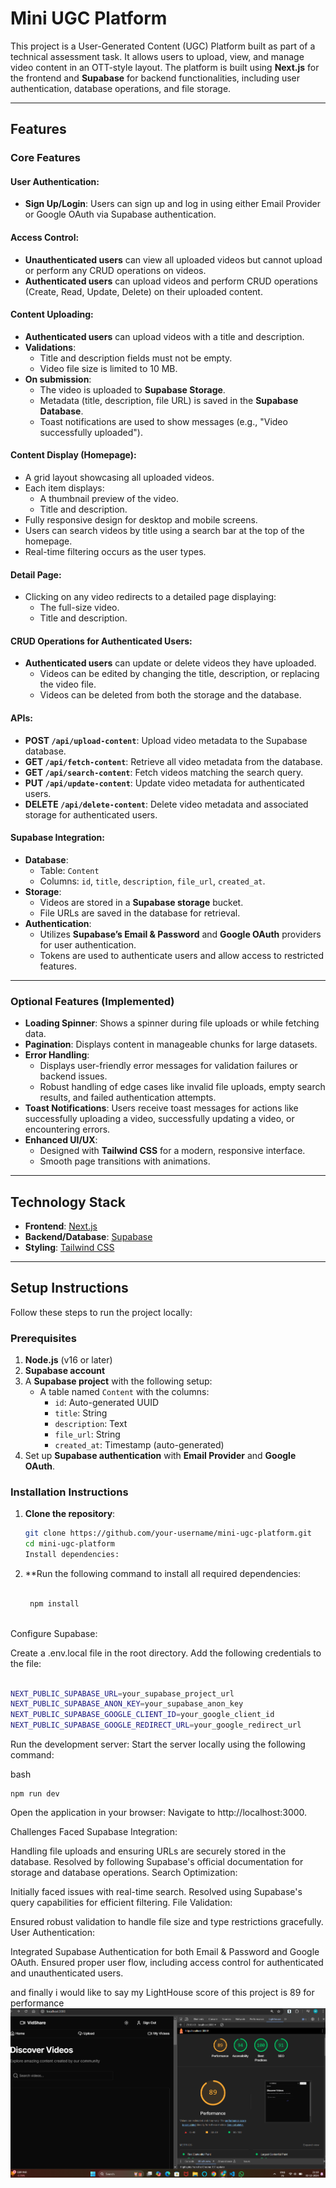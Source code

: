 # Mini UGC Platform

This project is a User-Generated Content (UGC) Platform built as part of a technical assessment task. It allows users to upload, view, and manage video content in an OTT-style layout. The platform is built using **Next.js** for the frontend and **Supabase** for backend functionalities, including user authentication, database operations, and file storage.

---

## Features

### Core Features

#### User Authentication:
- **Sign Up/Login**: Users can sign up and log in using either Email Provider or Google OAuth via Supabase authentication.
  
#### Access Control:
- **Unauthenticated users** can view all uploaded videos but cannot upload or perform any CRUD operations on videos.
- **Authenticated users** can upload videos and perform CRUD operations (Create, Read, Update, Delete) on their uploaded content.

#### Content Uploading:
- **Authenticated users** can upload videos with a title and description.
- **Validations**:
  - Title and description fields must not be empty.
  - Video file size is limited to 10 MB.
- **On submission**:
  - The video is uploaded to **Supabase Storage**.
  - Metadata (title, description, file URL) is saved in the **Supabase Database**.
  - Toast notifications are used to show messages (e.g., "Video successfully uploaded").

#### Content Display (Homepage):
- A grid layout showcasing all uploaded videos.
- Each item displays:
  - A thumbnail preview of the video.
  - Title and description.
- Fully responsive design for desktop and mobile screens.
- Users can search videos by title using a search bar at the top of the homepage.
- Real-time filtering occurs as the user types.

#### Detail Page:
- Clicking on any video redirects to a detailed page displaying:
  - The full-size video.
  - Title and description.

#### CRUD Operations for Authenticated Users:
- **Authenticated users** can update or delete videos they have uploaded.
  - Videos can be edited by changing the title, description, or replacing the video file.
  - Videos can be deleted from both the storage and the database.

#### APIs:
- **POST `/api/upload-content`**: Upload video metadata to the Supabase database.
- **GET `/api/fetch-content`**: Retrieve all video metadata from the database.
- **GET `/api/search-content`**: Fetch videos matching the search query.
- **PUT `/api/update-content`**: Update video metadata for authenticated users.
- **DELETE `/api/delete-content`**: Delete video metadata and associated storage for authenticated users.

#### Supabase Integration:
- **Database**:
  - Table: `Content`
  - Columns: `id`, `title`, `description`, `file_url`, `created_at`.
- **Storage**:
  - Videos are stored in a **Supabase storage** bucket.
  - File URLs are saved in the database for retrieval.
- **Authentication**:
  - Utilizes **Supabase’s Email & Password** and **Google OAuth** providers for user authentication.
  - Tokens are used to authenticate users and allow access to restricted features.

---

### Optional Features (Implemented)

- **Loading Spinner**: Shows a spinner during file uploads or while fetching data.
- **Pagination**: Displays content in manageable chunks for large datasets.
- **Error Handling**:
  - Displays user-friendly error messages for validation failures or backend issues.
  - Robust handling of edge cases like invalid file uploads, empty search results, and failed authentication attempts.
- **Toast Notifications**: Users receive toast messages for actions like successfully uploading a video, successfully updating a video, or encountering errors.
- **Enhanced UI/UX**:
  - Designed with **Tailwind CSS** for a modern, responsive interface.
  - Smooth page transitions with animations.

---

## Technology Stack

- **Frontend**: [Next.js](https://nextjs.org/)
- **Backend/Database**: [Supabase](https://supabase.com/)
- **Styling**: [Tailwind CSS](https://tailwindcss.com/)

---

## Setup Instructions

Follow these steps to run the project locally:

### Prerequisites

1. **Node.js** (v16 or later)
2. **Supabase account**
3. A **Supabase project** with the following setup:
   - A table named `Content` with the columns:
     - `id`: Auto-generated UUID
     - `title`: String
     - `description`: Text
     - `file_url`: String
     - `created_at`: Timestamp (auto-generated)
4. Set up **Supabase authentication** with **Email Provider** and **Google OAuth**.

### Installation Instructions

1. **Clone the repository**:
   ```bash
   git clone https://github.com/your-username/mini-ugc-platform.git
   cd mini-ugc-platform
   Install dependencies:
2. **Run the following command to install all required dependencies:
    ```bash
     
     npm install
  
Configure Supabase:

Create a .env.local file in the root directory.
Add the following credentials to the file:
```bash

NEXT_PUBLIC_SUPABASE_URL=your_supabase_project_url
NEXT_PUBLIC_SUPABASE_ANON_KEY=your_supabase_anon_key
NEXT_PUBLIC_SUPABASE_GOOGLE_CLIENT_ID=your_google_client_id
NEXT_PUBLIC_SUPABASE_GOOGLE_REDIRECT_URL=your_google_redirect_url
```
Run the development server:
Start the server locally using the following command:

bash
```
npm run dev
```
Open the application in your browser:
Navigate to http://localhost:3000.

Challenges Faced
Supabase Integration:

Handling file uploads and ensuring URLs are securely stored in the database.
Resolved by following Supabase's official documentation for storage and database operations.
Search Optimization:

Initially faced issues with real-time search.
Resolved using Supabase's query capabilities for efficient filtering.
File Validation:

Ensured robust validation to handle file size and type restrictions gracefully.
User Authentication:

Integrated Supabase Authentication for both Email & Password and Google OAuth.
Ensured proper user flow, including access control for authenticated and unauthenticated users.


and finally i would like to say my LightHouse score of this project is 89 for performance
![image alt](https://github.com/MNaveenReddy123/CaptainSideRound2UGCplatform/blob/main/Screenshot%202024-12-02%20211909.png?raw=true)



